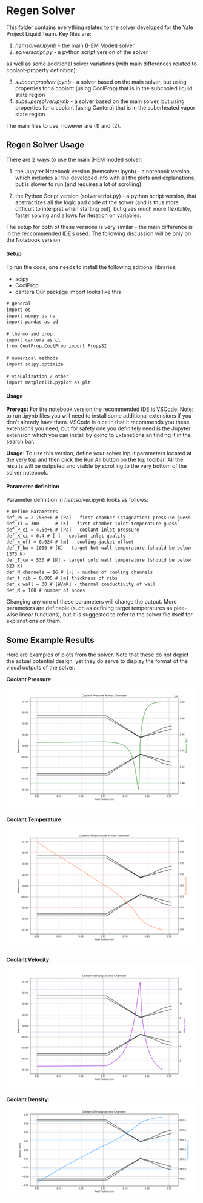# Regen Solver
This folder contains everything related to the solver developed for the Yale Project Liquid Team. Key files are:
1. <em>hemsolver.ipynb</em> - the main (HEM Model) solver
2. <em>solverscript.py</em> - a python script version of the solver

as well as some additional solver variations (with main differences related to coolant-property definition):

3. <em>subcomprsolver.ipynb</em> - a solver based on the main solver, but using properties for a coolant (using CoolProp) that is in the subcooled liquid state region
4. <em>subsupersolver.ipynb</em> - a solver based on the main solver, but using properties for a coolant (using Cantera) that is in the suberheated vapor state region

The main files to use, however are (1) and (2).

## Regen Solver Usage
There are 2 ways to use the main (HEM model) solver: 

1. the Jupyter Notebook version (hemsolver.ipynb) - a notebook version, which includes all the developed info with all the plots and explanations, but is slower to run (and requires a lot of scrolling).

2. the Python Script version (solverscript.py) - a python script version, that abstractizes all the logic and code of the solver (and is thus more difficult to interpret when starting out), but gives much more flexibility, faster solving and allows for iteration on variables.

The setup for both of these versions is very similar - the main difference is in the reccommended IDE’s used. The following discussion will be only on the Notebook version.

#### Setup
To run the code, one needs to install the following aditional libraries:
- scipy
- CoolProp
- cantera
Our package import looks like this
```
# general
import os
import numpy as np
import pandas as pd

# thermo and prop
import cantera as ct
from CoolProp.CoolProp import PropsSI

# numerical methods
import scipy.optimize

# visualization / other
import matplotlib.pyplot as plt
```

#### Usage

<b>Prereqs:</b>
For the notebook version the recommended IDE is VSCode. Note: to run .ipynb files you will need to install some additional extensions if you don’t already have them. VSCode is nice in that it recommends you these extensions you need, but for safety one you definitely need is the Jupyter extension which you can install by going to Extenstions an finding it in the search bar.

<b>Usage:</b>
To use this version, define your solver input parameters located at the very top and then click the Run All button on the top toolbar. All the results will be outputed and visible by scrolling to the very bottom of the solver notebook.

#### Parameter definition
Parameter definition in <em>hemsolver.ipynb</em> looks as follows:
```
# Define Parameters
def_P0 = 2.758e+6 # [Pa] - first chamber (stagnation) pressure guess 
def_Ti = 300      # [K] - first chamber inlet temperature guess
def_P_ci = 4.5e+6 # [Pa] - coolant inlet pressure
def_X_ci = 0.4 # [-] - coolant inlet quality
def_x_off = 0.024 # [m] - cooling jacket offset
def_T_hw = 1000 # [K] - target hot wall temperature (should be below 1373 K)
def_T_cw = 530 # [K] - target cold wall temperature (should be below 623 K)
def_N_channels = 16 # [-] - number of cooling channels
def_t_rib = 0.005 # [m] thickness of ribs 
def_k_wall = 30 # [W/mK] - thermal conductivity of wall
def_N = 100 # number of nodes
```
Changing any one of these parameters will change the output. More parameters are definable (such as defining target temperatures as piee-wise linear functions), but it is suggested to refer to the solver file itself for explanations on them.

## Some Example Results
Here are examples of plots from the solver. Note that these do not depict the actual potential design, yet they do serve to display the format of the visual outputs of the solver.

<b>Coolant Pressure:</b>
![Pressure](https://github.com/Project-Liquid/TheRocket/blob/main/RegenSolver/solverplots/solved/coolantpres.png)

<b>Coolant Temperature:</b>
![Temperature](https://github.com/Project-Liquid/TheRocket/blob/main/RegenSolver/solverplots/solved/coolanttemp.png)

<b>Coolant Velocity:</b>
![Velocity](https://github.com/Project-Liquid/TheRocket/blob/main/RegenSolver/solverplots/solved/coolantvel.png)

<b>Coolant Density:</b>
![Density](https://github.com/Project-Liquid/TheRocket/blob/main/RegenSolver/solverplots/solved/soldens.png)


